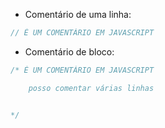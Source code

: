 * Comentário de uma linha:

```js
// É UM COMENTÁRIO EM JAVASCRIPT
```

* Comentário de bloco:

```js
/* É UM COMENTÁRIO EM JAVASCRIPT

    posso comentar várias linhas


*/
```